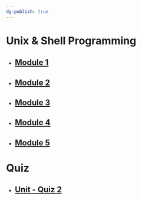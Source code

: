 ```yaml
---
dg-publish: true
---
```

# Unix & Shell Programming

- ## [Module 1](Notes/Module_1.md.md)
- ## [Module 2](Notes/Module_2.md.md)
- ## [Module 3](Notes/Module_3.md.md)
- ## [Module 4](Notes/Module_4.md.md)
- ## [Module 5](Notes/Module_5.md.md)
# Quiz

- ## [Unit - Quiz 2](Sem_6/Unix_&_Shell_Programming/Quiz/Unix%20Quiz%202.pdf)
